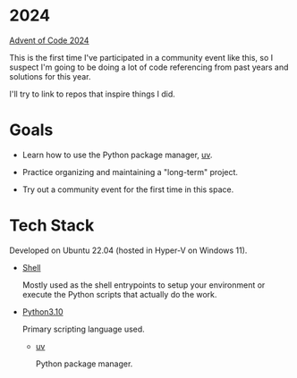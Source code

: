 # 2024

[Advent of Code 2024](https://adventofcode.com/2024/about)

This is the first time I've participated in a community event like this, so I
suspect I'm going to be doing a lot of code referencing from past years and
solutions for this year.

I'll try to link to repos that inspire things I did.

# Goals

- Learn how to use the Python package manager,
[uv](https://github.com/astral-sh/uv).

- Practice organizing and maintaining a "long-term" project.

- Try out a community event for the first time in this space. 

# Tech Stack

Developed on Ubuntu 22.04 (hosted in Hyper-V on Windows 11).

- [Shell](https://www.gnu.org/software/bash/)

    Mostly used as the shell entrypoints to setup your environment
    or execute the Python scripts that actually do the work.

- [Python3.10](https://peps.python.org/pep-0619/)

    Primary scripting language used.

    - [uv](https://github.com/astral-sh/uv)

        Python package manager.


